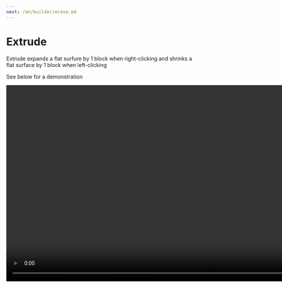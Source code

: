 ```yaml
---
next: /en/builder/erase.md
---
```


# Extrude

Extrude expands a flat surfure by 1 block when right-clicking and shrinks a flat surface by 1 block when left-clicking

See below for a demonstration

<video width="960" height="520" controls autoplay loop>
    <source src="/images/ExtrudeTool.mp4" type="video/mp4">
</video>
